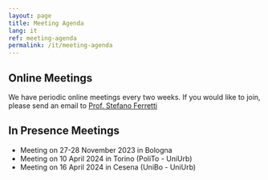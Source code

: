 ```yaml
---
layout: page
title: Meeting Agenda
lang: it
ref: meeting-agenda
permalink: /it/meeting-agenda
---
```


## Online Meetings

We have periodic online meetings every two weeks. If you would like to join, please send an email to [Prof. Stefano Ferretti](mailto:stefano.ferretti@uniurb.it)

## In Presence Meetings

- Meeting on 27-28 November 2023 in Bologna
- Meeting on 10 April 2024 in Torino (PoliTo - UniUrb)
- Meeting on 16 April 2024 in Cesena (UniBo - UniUrb)